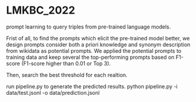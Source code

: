 # LMKBC_2022
prompt learning to query triples from pre-trained language models.

Frist of all, to find the prompts which elicit the pre-trained model better, we design prompts consider both a priori knowledge and synonym description from wikidata  as potential prompts. We applied the potential prompts to training data and keep several the  top-performing prompts based on F1-score (F1-score higher than 0.01 or Top 3).

Then, search the best threshold for each realtion.

run pipeline.py to generate the predicted results.
python pipeline.py -i data/test.jsonl -o data/prediction.jsonl
